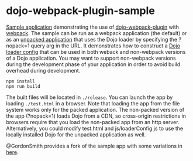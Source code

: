 # dojo-webpack-plugin-sample

[Sample application](https://openntf.github.io/dojo-webpack-plugin-sample/test.html) demonstrating the use of [dojo-webpack-plugin](https://github.com/OpenNTF/dojo-webpack-plugin) with [webpack](https://webpack.github.io/).  The sample can be run as a webpack application (the default) or as an [unpacked application](https://openntf.github.io/dojo-webpack-plugin-sample/test.html?nopack=1) that uses the Dojo loader by specifying the ?nopack=1 query arg in the URL.  It demonstrates how to construct a [Dojo loader config](https://github.com/OpenNTF/dojo-webpack-plugin-sample/blob/master/js/loaderConfig.js) that can be used in both weback and non-webpack versions of a Dojo application.  You may want to support non-webpack versions during the development phase of your application in order to avoid build overhead during development.

```
npm install
npm run build
```

The built files will be located in `./release`.  You can launch the app by loading `./test.html` in a browser.  Note that loading the app from the file system works only for the packed application.  The non-packed version of the app (?nopack=1) loads Dojo from a CDN, so cross-origin restrictions in browsers require that you load the non-packed app from an http server.  Alternatively, you could modify test.html and js/loaderConfig.js to use the locally installed Dojo for the unpacked application as well.

@GordonSmith provides a fork of the sample app with some variations in [here](/OpenNTF/dojo-webpack-plugin-sample/issues/40).
